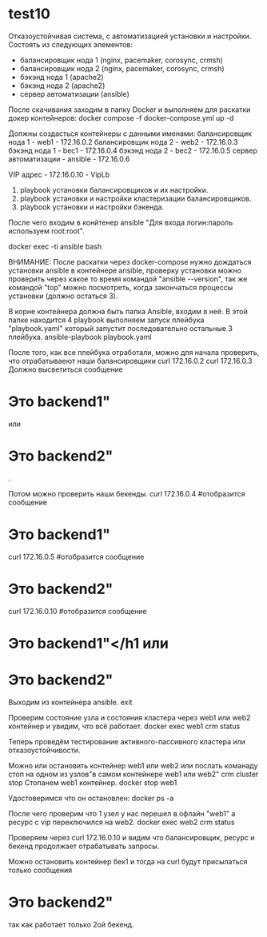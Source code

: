 # test10

Отказоустойчивая система, с автоматизацией установки и настройки.
Состоять из следующих элементов:
- балансировщик нода 1 (nginx, pacemaker, corosync, crmsh)
- балансировщик нода 2 (nginx, pacemaker, corosync, crmsh)
- бэкэнд нода 1 (apache2)
- бэкэнд нода 2 (apache2)
- сервер автоматизации (ansible)


После скачивания заходим в папку Docker и выполняем для раскатки докер контейнеров:
docker compose -f docker-compose.yml up -d

Должны создасться контейнеры с данными именами:
балансировщик нода 1 -  web1     - 172.16.0.2
балансировщик нода 2 -  web2     - 172.16.0.3
бэкэнд нода 1 -         bec1     - 172.16.0.4
бэкэнд нода 2 -         bec2     - 172.16.0.5
сервер автоматизации -  ansible  - 172.16.0.6

VIP адрес - 172.16.0.10 - VipLb

1. playbook установки балансировщиков и их настройки.
2. playbook установки и настройки кластеризации балансировщиков.
3. playbook установки и настройки бэкенда.

После чего входим в конйтенер ansible "Для входа логин:пароль используем root:root".

docker exec -ti ansible bash

ВНИМАНИЕ: После раскатки через docker-compose нужно дождаться установки ansible в контейнере ansible, проверку установки можно проверить через какое то время командой "ansible --version", так же командой "top" можно посмотреть, когда закончаться процессы установки (должно остаться 3). 

В корне контейнера должна быть папка Ansible, входим в неё.
В этой папке находится 4 playbook выполняем запуск плейбука "playbook.yaml" который запустит последовательно остальные 3 плейбука.
ansible-playbook playbook.yaml

После того, как все плейбука отработали, можно для начала проверить, что отрабатываеют наши балансировщики
curl 172.16.0.2
curl 172.16.0.3
Должно высветиться сообщение <h1>Это backend1"</h1> или <h1>Это backend2"</h1>.

Потом можно проверить наши бекенды.
curl 172.16.0.4 #отобразится сообщение <h1>Это backend1"</h1>
curl 172.16.0.5 #отобразится сообщение <h1>Это backend2"</h1>

curl 172.16.0.10 #отобразится сообщение <h1>Это backend1"</h1 или <h1>Это backend2"</h1>

Выходим из контейнера ansible.
exit

Проверим состояние узла и состояния кластера через web1 или web2 контейнер и увидим, что всё работает.
docker exec web1 crm status

Теперь проведём тестирование активного-пассивного кластера или отказоустойчивости.

Можно или остановить контейнер web1 или web2 или послать команаду стоп на одном из узлов"в самом контейнере web1 или web2" crm cluster stop
Стопанем web1 контейнер.
docker stop web1

Удостоверимся что он остановлен:
docker ps -a

После чего проверим что 1 узел у нас перешел в офлайн "web1" а ресурс с vip переключился на web2.
docker exec web2 crm status

Проверяем через curl 172.16.0.10 и видим что балансировщик, ресурс и бекенд продолжает отрабатывать запросы.

Можно остановить контейнер бек1 и тогда на curl будут присылаться только сообщения <h1>Это backend2"</h1> так как работает только 2ой бекенд.
